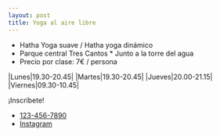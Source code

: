 ```yaml
---
layout: post
title: Yoga al aire libre
---
```


* Hatha Yoga suave / Hatha yoga dinámico
* Parque central Tres Cantos * Junto a la torre del agua
* Precio por clase: 7€ / persona

|Lunes|19.30-20.45|
|Martes|19.30-20.45|
|Jueves|20.00-21.15|
|Viernes|09.30-10.45|

¡Inscríbete!
- [123-456-7890](tel:1234567890)
- [Instagram](https://www.instagram.com/rekayoga.centrointegral/)
